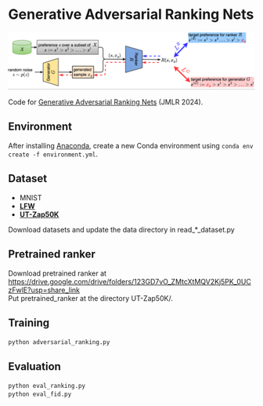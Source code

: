 # Generative Adversarial Ranking Nets

![GARNet](https://github.com/EvaFlower/GARNet/blob/main/GARNet_framework.png?raw=true)

Code for [Generative Adversarial Ranking Nets](https://jmlr.org/papers/v25/23-0461.html) (JMLR 2024). 

## Environment
After installing [Anaconda](https://www.anaconda.com/), create a new Conda environment using `conda env create -f environment.yml`.

## Dataset
- MNIST
- **[LFW](https://vis-www.cs.umass.edu/lfw/)**
- **[UT-Zap50K](https://vision.cs.utexas.edu/projects/finegrained/utzap50k/)**  

Download datasets and update the data directory in read_*_dataset.py

## Pretrained ranker
Download pretrained ranker at https://drive.google.com/drive/folders/123GD7vO_ZMtcXtMQV2Kj5PK_0UCzFwlE?usp=share_link  
Put pretrained_ranker at the directory UT-Zap50K/.

## Training
`python adversarial_ranking.py`

## Evaluation
`python eval_ranking.py`  
`python eval_fid.py`
